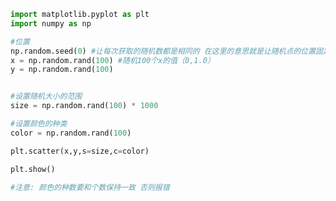 
<BlogInfo id="549" title="8.绘制形状和颜色不同的散点图" author="白日梦想猿" pv=0 read_times=0 pre_cost_time="0分16秒" category="matplotlib学习" tag_list="['matplotlib学习']" create_time="2020.04.26 14:53:02" update_time="2020.04.26 15:00:38" />

```python
import matplotlib.pyplot as plt
import numpy as np

#位置
np.random.seed(0) #让每次获取的随机数都是相同的 在这里的意思就是让随机点的位置固定
x = np.random.rand(100) #随机100个x的值（0,1.0）
y = np.random.rand(100)


#设置随机大小的范围
size = np.random.rand(100) * 1000

#设置颜色的种类
color = np.random.rand(100)

plt.scatter(x,y,s=size,c=color)

plt.show()

#注意: 颜色的种数要和个数保持一致 否则报错


```
